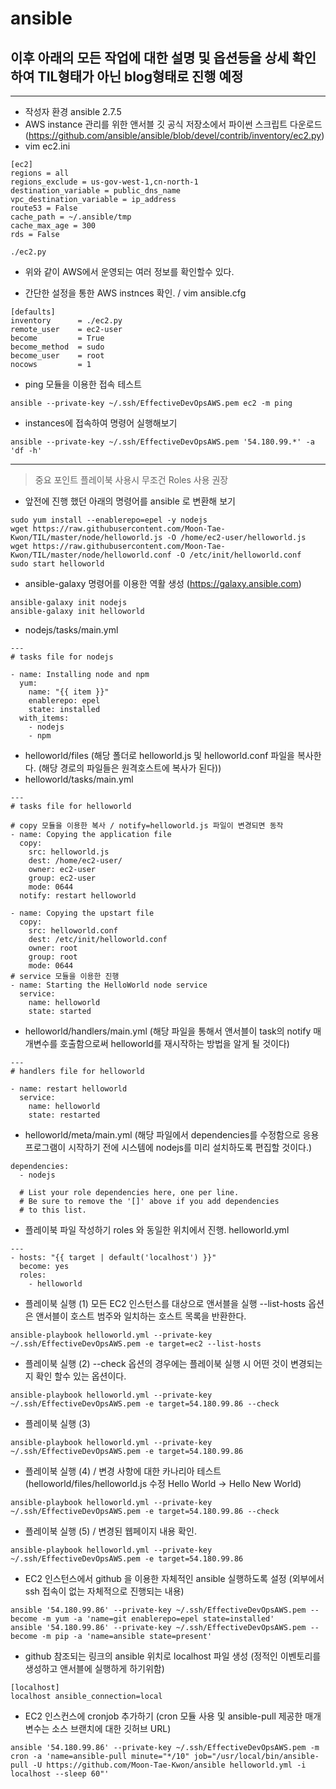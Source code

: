# ansible

## 이후 아래의 모든 작업에 대한 설명 및 옵션등을 상세 확인하여 TIL형태가 아닌 blog형태로 진행 예정

---
* 작성자 환경 ansible 2.7.5
* AWS instance 관리를 위한 앤서블 깃 공식 저장소에서 파이썬 스크립트 다운로드 (https://github.com/ansible/ansible/blob/devel/contrib/inventory/ec2.py)
* vim ec2.ini
```
[ec2]
regions = all
regions_exclude = us-gov-west-1,cn-north-1
destination_variable = public_dns_name
vpc_destination_variable = ip_address
route53 = False
cache_path = ~/.ansible/tmp
cache_max_age = 300
rds = False
```
```loacl터미널
./ec2.py
```
* 위와 같이 AWS에서 운영되는 여러 정보를 확인할수 있다.

* 간단한 설정을 통한 AWS instnces 확인. / vim ansible.cfg
```
[defaults]
inventory      = ./ec2.py
remote_user    = ec2-user
become         = True
become_method  = sudo
become_user    = root
nocows         = 1
```
* ping 모듈을 이용한 접속 테스트
```
ansible --private-key ~/.ssh/EffectiveDevOpsAWS.pem ec2 -m ping
```
* instances에 접속하여 명령어 실행해보기
```
ansible --private-key ~/.ssh/EffectiveDevOpsAWS.pem '54.180.99.*' -a 'df -h'
```

---
> 중요 포인트 플레이북 사용시 무조건 Roles 사용 권장
* 앞전에 진행 했던 아래의 명령어를 ansible 로 변환해 보기
```
sudo yum install --enablerepo=epel -y nodejs
wget https://raw.githubusercontent.com/Moon-Tae-Kwon/TIL/master/node/helloworld.js -O /home/ec2-user/helloworld.js
wget https://raw.githubusercontent.com/Moon-Tae-Kwon/TIL/master/node/helloworld.conf -O /etc/init/helloworld.conf
sudo start helloworld
```
* ansible-galaxy 명령어를 이용한 역활 생성 (https://galaxy.ansible.com)
```
ansible-galaxy init nodejs
ansible-galaxy init helloworld
```
* nodejs/tasks/main.yml
```
---
# tasks file for nodejs

- name: Installing node and npm
  yum:
    name: "{{ item }}"
    enablerepo: epel
    state: installed
  with_items:
    - nodejs
    - npm
```
* helloworld/files (해당 폴더로 helloworld.js 및 helloworld.conf 파일을 복사한다. (해당 경로의 파일들은 원격호스트에 복사가 된다))
* helloworld/tasks/main.yml
```
---
# tasks file for helloworld

# copy 모듈을 이용한 복사 / notify=helloworld.js 파일이 변경되면 동작
- name: Copying the application file
  copy:
    src: helloworld.js
    dest: /home/ec2-user/
    owner: ec2-user
    group: ec2-user
    mode: 0644
  notify: restart helloworld

- name: Copying the upstart file
  copy:
    src: helloworld.conf
    dest: /etc/init/helloworld.conf
    owner: root
    group: root
    mode: 0644
# service 모듈을 이용한 진행
- name: Starting the HelloWorld node service
  service:
    name: helloworld
    state: started
```
* helloworld/handlers/main.yml
(해당 파일을 통해서 앤서블이 task의 notify 매개변수를 호출함으로써 helloworld를 재시작하는 방법을 알게 될 것이다)
```
---
# handlers file for helloworld

- name: restart helloworld
  service:
    name: helloworld
    state: restarted
```
* helloworld/meta/main.yml (해당 파일에서 dependencies를 수정함으로 응용프로그램이 시작하기 전에 시스템에 nodejs를 미리 설치하도록 편집할 것이다.)
```
dependencies:
  - nodejs

  # List your role dependencies here, one per line.
  # Be sure to remove the '[]' above if you add dependencies
  # to this list.
  ```
* 플레이북 파일 작성하기 roles 와 동일한 위치에서 진행. helloworld.yml
```
---
- hosts: "{{ target | default('localhost') }}"
  become: yes
  roles:
    - helloworld
```
* 플레이북 실행 (1)
모든 EC2 인스턴스를 대상으로 앤서블을 실행 --list-hosts 옵션은 앤서블이 호스트 범주와 일치하는 호스트 목록을 반환한다.
```
ansible-playbook helloworld.yml --private-key ~/.ssh/EffectiveDevOpsAWS.pem -e target=ec2 --list-hosts
```
* 플레이북 실행 (2) --check 옵션의 경우에는 플레이북 실행 시 어떤 것이 변경되는지 확인 할수 있는 옵션이다.
```
ansible-playbook helloworld.yml --private-key ~/.ssh/EffectiveDevOpsAWS.pem -e target=54.180.99.86 --check
```
* 플레이북 실행 (3)
```
ansible-playbook helloworld.yml --private-key ~/.ssh/EffectiveDevOpsAWS.pem -e target=54.180.99.86
```
* 플레이북 실행 (4) / 변경 사항에 대한 카나리아 테스트 (helloworld/files/helloworld.js 수정 Hello World -> Hello New World)
```
ansible-playbook helloworld.yml --private-key ~/.ssh/EffectiveDevOpsAWS.pem -e target=54.180.99.86 --check
```
* 플레이북 실행 (5) / 변경된 웹페이지 내용 확인.
```
ansible-playbook helloworld.yml --private-key ~/.ssh/EffectiveDevOpsAWS.pem -e target=54.180.99.86
```
* EC2 인스턴스에서 github 을 이용한 자체적인 ansible 실행하도록 설정 (외부에서 ssh 접속이 없는 자체적으로 진행되는 내용)
```
ansible '54.180.99.86' --private-key ~/.ssh/EffectiveDevOpsAWS.pem --become -m yum -a 'name=git enablerepo=epel state=installed'
ansible '54.180.99.86' --private-key ~/.ssh/EffectiveDevOpsAWS.pem --become -m pip -a 'name=ansible state=present'
```
* github 참조되는 링크의 ansible 위치로 localhost 파일 생성 (정적인 이벤토리를 생성하고 앤서블에 실행하게 하기위함)
```
[localhost]
localhost ansible_connection=local
```
* EC2 인스컨스에 cronjob 추가하기 (cron 모듈 사용 및 ansible-pull 제공한 매개변수는 소스 브랜치에 대한 깃허브 URL)
```
ansible '54.180.99.86' --private-key ~/.ssh/EffectiveDevOpsAWS.pem -m cron -a 'name=ansible-pull minute="*/10" job="/usr/local/bin/ansible-pull -U https://github.com/Moon-Tae-Kwon/ansible helloworld.yml -i localhost --sleep 60"'
```